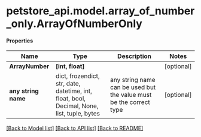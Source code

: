 # petstore_api.model.array_of_number_only.ArrayOfNumberOnly

#### Properties
Name | Type | Description | Notes
------------ | ------------- | ------------- | -------------
**ArrayNumber** | **[int, float]** |  | [optional] 
**any string name** | dict, frozendict, str, date, datetime, int, float, bool, Decimal, None, list, tuple, bytes | any string name can be used but the value must be the correct type | [optional]

[[Back to Model list]](../../README.md#documentation-for-models) [[Back to API list]](../../README.md#documentation-for-api-endpoints) [[Back to README]](../../README.md)


